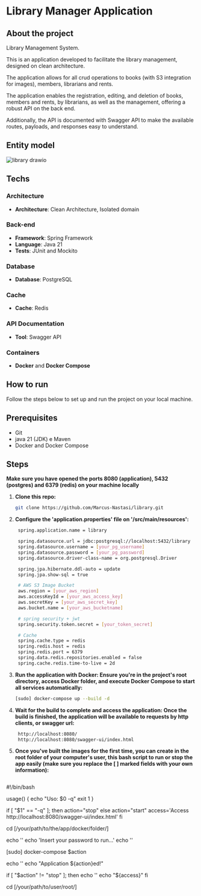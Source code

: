 # Library Manager Application

## About the project

Library Management System.

This is an application developed to facilitate the library management, designed on clean architecture.

The application allows for all crud operations to books (with S3 integration for images), members, librarians and rents.

The application enables the registration, editing, and deletion of books, members and rents, by librarians, as well as the management, offering a robust API on the back end.

Additionally, the API is documented with Swagger API to make the available routes, payloads, and responses easy to understand.

## Entity model
![library drawio](https://github.com/user-attachments/assets/8aee0522-798b-49d9-bb71-9594cd3db7c1)

## Techs

### Architecture
- **Architecture**: Clean Architecture, Isolated domain

### Back-end
- **Framework**: Spring Framework
- **Language**: Java 21
- **Tests**: JUnit and Mockito

### Database
- **Database**: PostgreSQL

### Cache
- **Cache**: Redis

### API Documentation
- **Tool**: Swagger API

### Containers
- **Docker** and **Docker Compose**

## How to run

Follow the steps below to set up and run the project on your local machine.

## Prerequisites

- Git
- java 21 (JDK) e Maven
- Docker and Docker Compose

## Steps

**Make sure you have opened the ports 8080 (application), 5432 (postgres) and 6379 (redis) on your machine locally**

1. **Clone this repo:**
   ```bash
   git clone https://github.com/Marcus-Nastasi/library.git

2. **Configure the 'application.properties' file on '/src/main/resources':**
   ```bash
    spring.application.name = library

    spring.datasource.url = jdbc:postgresql://localhost:5432/library
    spring.datasource.username = [your_pg_username]
    spring.datasource.password = [your_pg_password]
    spring.datasource.driver-class-name = org.postgresql.Driver

    spring.jpa.hibernate.ddl-auto = update
    spring.jpa.show-sql = true

    # AWS S3 Image Bucket
    aws.region = [your_aws_region]
    aws.accessKeyId = [your_aws_access_key]
    aws.secretKey = [your_aws_secret_key]
    aws.bucket.name = [your_aws_bucketname]

    # spring security + jwt
    spring.security.token.secret = [your_token_secret]

    # Cache
    spring.cache.type = redis
    spring.redis.host = redis
    spring.redis.port = 6379
    spring.data.redis.repositories.enabled = false
    spring.cache.redis.time-to-live = 2d

3. **Run the application with Docker: Ensure you're in the project's root directory, access Docker folder, and execute Docker Compose to start all services automatically:**
    ```bash
    [sudo] docker-compose up --build -d

4. **Wait for the build to complete and access the application: Once the build is finished, the application will be available to requests by http clients, or swagger url:**
   ```bash
    http://localhost:8080/
    http://localhost:8080/swagger-ui/index.html

5. **Once you've built the images for the first time, you can create in the root folder of your computer's user, this bash script to run or stop the app easily (make sure you replace the [ ] marked fields with your own information):**
   ```bash
  #!/bin/bash

  usage() {
      echo "Uso: $0 -q"
      exit 1
  }

  if [ "$1" == "-q" ]; then
      action="stop"
  else
      action="start"
      access='Access http://localhost:8080/swagger-ui/index.html'
  fi

  cd [/your/path/to/the/app/docker/folder/]

  echo ''
  echo 'Insert your password to run...'
  echo ''

  [sudo] docker-compose $action

  echo ''
  echo "Application ${action}ed!"

  if [ "$action" != "stop" ]; then
      echo ''
      echo "${access}"
  fi

  cd [/your/path/to/user/root/]
